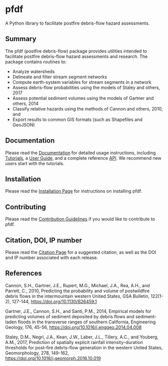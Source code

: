 # pfdf

A Python library to facilitate postfire debris-flow hazard assessments.


## Summary

The pfdf (postfire debris-flow) package provides utilities intended to facilitate postfire debris-flow hazard assessments and research. The package contains routines to:

* Analyze watersheds
* Delineate and filter stream segment networks
* Compute earth-system variables for stream segments in a network
* Assess debris-flow probabilities using the models of Staley and others, 2017
* Assess potential sediment volumes using the models of Gartner and others, 2014
* Classify relative hazards using the methods of Cannon and others, 2010, and
* Export results to common GIS formats (such as Shapefiles and GeoJSON)


## Documentation

Please read the [Documentation](https://ghsc.code-pages.usgs.gov/lhp/pfdf/) for detailed usage instructions, including [Tutorials](https://ghsc.code-pages.usgs.gov/lhp/pfdf/tutorials/index.html), a [User Guide](https://ghsc.code-pages.usgs.gov/lhp/pfdf/guide/index.html), and a complete reference [API](https://ghsc.code-pages.usgs.gov/lhp/pfdf/api/index.html). We recommend new users start with the tutorials.


## Installation

Please read the [Installation Page](https://ghsc.code-pages.usgs.gov/lhp/pfdf/resources/installation) for instructions on installing pfdf.


## Contributing

Please read the [Contribution Guidelines](https://ghsc.code-pages.usgs.gov/lhp/pfdf/resources/contributing.html) if you would like to contribute to pfdf.


## Citation, DOI, IP number

Please read the [Citation Page](https://ghsc.code-pages.usgs.gov/lhp/pfdf/resources/citation.html) for a suggested citation, as well as the DOI and IP number associated with each release.


## References

Cannon, S.H., Gartner, J.E., Rupert, M.G., Michael, J.A., Rea, A.H., and Parrett, C., 2010, Predicting the probability and volume of postwildfire debris flows in the intermountain western United States, GSA Bulletin, 122(1-2), 127-144, https://doi.org/10.1130/B26459.1

Gartner, J.E., Cannon, S.H., and Santi, P.M., 2014, Empirical models for predicting volumes of sediment deposited by debris flows and sediment-laden floods in the transverse ranges of southern California, Engineering Geology, 176, 45-56, https://doi.org/10.1016/j.enggeo.2014.04.008

Staley, D.M., Negri, J.A., Kean, J.W., Laber, J.L., Tillery, A.C., and Youberg, A.M., 2017, Prediction of spatially explicit rainfall intensity–duration thresholds for post-fire debris-flow generation in the western United States, Geomorphology, 278, 149-162, https://doi.org/10.1016/j.geomorph.2016.10.019
